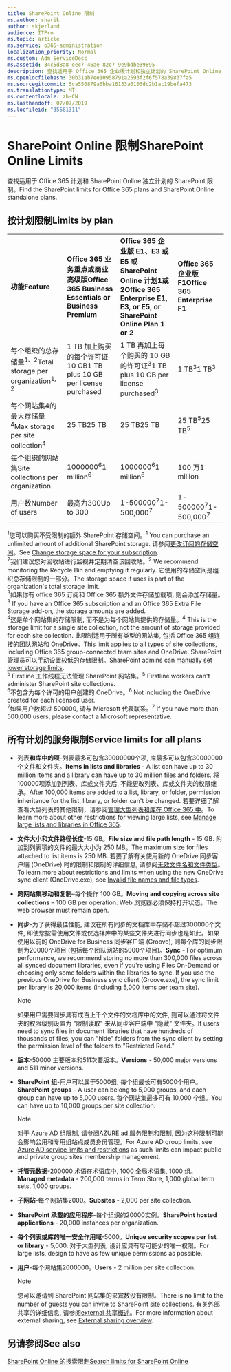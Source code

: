 ```yaml
---
title: SharePoint Online 限制
ms.author: sharik
author: skjerland
audience: ITPro
ms.topic: article
ms.service: o365-administration
localization_priority: Normal
ms.custom: Adm_ServiceDesc
ms.assetid: 34c5d8a8-eec7-46ae-82c7-9e9bdbe39895
description: 查找适用于 Office 365 企业版计划和独立计划的 SharePoint Online 限制。
ms.openlocfilehash: 30b31ab7ee10958791a2593f2f6f578a39837fa5
ms.sourcegitcommit: 5ca550879a6bba16133a6103dc2b1ac19befa473
ms.translationtype: MT
ms.contentlocale: zh-CN
ms.lasthandoff: 07/07/2019
ms.locfileid: "35581311"
---
```

# <a name="sharepoint-online-limits"></a><span data-ttu-id="c4ece-103">SharePoint Online 限制</span><span class="sxs-lookup"><span data-stu-id="c4ece-103">SharePoint Online Limits</span></span> 

<span data-ttu-id="c4ece-104">查找适用于 Office 365 计划和 SharePoint Online 独立计划的 SharePoint 限制。</span><span class="sxs-lookup"><span data-stu-id="c4ece-104">Find the SharePoint limits for Office 365 plans and SharePoint Online standalone plans.</span></span>
  
## <a name="limits-by-plan"></a><span data-ttu-id="c4ece-105">按计划限制</span><span class="sxs-lookup"><span data-stu-id="c4ece-105">Limits by plan</span></span> 

|||||
|:-----|:-----|:-----|:-----|
|<span data-ttu-id="c4ece-106">**功能**</span><span class="sxs-lookup"><span data-stu-id="c4ece-106">**Feature**</span></span> <br/> |<span data-ttu-id="c4ece-107">**Office 365 业务重点或商业高级版**</span><span class="sxs-lookup"><span data-stu-id="c4ece-107">**Office 365 Business Essentials or Business Premium**</span></span> <br/> |<span data-ttu-id="c4ece-108">**Office 365 企业版 E1、E3 或 E5 或 SharePoint Online 计划1或2**</span><span class="sxs-lookup"><span data-stu-id="c4ece-108">**Office 365 Enterprise E1, E3, or E5, or SharePoint Online Plan 1 or 2**</span></span> <br/> | <span data-ttu-id="c4ece-109">**Office 365 企业版 F1**</span><span class="sxs-lookup"><span data-stu-id="c4ece-109">**Office 365 Enterprise F1**</span></span> <br/> |
|<span data-ttu-id="c4ece-110">每个组织的总存储量<sup>1、2</sup></span><span class="sxs-lookup"><span data-stu-id="c4ece-110">Total storage per organization<sup>1, 2</sup></span></span> <br/> |<span data-ttu-id="c4ece-111">1 TB 加上购买的每个许可证 10 GB</span><span class="sxs-lookup"><span data-stu-id="c4ece-111">1 TB plus 10 GB per license purchased</span></span>  <br/> |<span data-ttu-id="c4ece-112">1 TB 再加上每个购买的 10 GB 的许可证<sup>3</sup></span><span class="sxs-lookup"><span data-stu-id="c4ece-112">1 TB plus 10 GB per license purchased<sup>3</sup></span></span> <br/> |<span data-ttu-id="c4ece-113">1 TB<sup>3</sup></span><span class="sxs-lookup"><span data-stu-id="c4ece-113">1 TB<sup>3</sup></span></span> <br/> |
|<span data-ttu-id="c4ece-114">每个网站集4的最大存储量<sup>4</sup></span><span class="sxs-lookup"><span data-stu-id="c4ece-114">Max storage per site collection<sup>4</sup></span></span><br/> |<span data-ttu-id="c4ece-115">25 TB</span><span class="sxs-lookup"><span data-stu-id="c4ece-115">25 TB</span></span> <br/> |<span data-ttu-id="c4ece-116">25 TB</span><span class="sxs-lookup"><span data-stu-id="c4ece-116">25 TB</span></span> <br/> |<span data-ttu-id="c4ece-117">25 TB<sup>5</sup></span><span class="sxs-lookup"><span data-stu-id="c4ece-117">25 TB<sup>5</sup></span></span> <br/> |
|<span data-ttu-id="c4ece-118">每个组织的网站集</span><span class="sxs-lookup"><span data-stu-id="c4ece-118">Site collections per organization</span></span>  <br/> |<span data-ttu-id="c4ece-119">1000000<sup>6</sup></span><span class="sxs-lookup"><span data-stu-id="c4ece-119">1 million<sup>6</sup></span></span> <br/> |<span data-ttu-id="c4ece-120">1000000<sup>6</sup></span><span class="sxs-lookup"><span data-stu-id="c4ece-120">1 million<sup>6</sup></span></span> <br/> |<span data-ttu-id="c4ece-121">100 万</span><span class="sxs-lookup"><span data-stu-id="c4ece-121">1 million</span></span><br/> |
|<span data-ttu-id="c4ece-122">用户数</span><span class="sxs-lookup"><span data-stu-id="c4ece-122">Number of users</span></span>  <br/> |<span data-ttu-id="c4ece-123">最高为300</span><span class="sxs-lookup"><span data-stu-id="c4ece-123">Up to 300</span></span>  <br/> |<span data-ttu-id="c4ece-124">1-500000<sup>7</sup></span><span class="sxs-lookup"><span data-stu-id="c4ece-124">1- 500,000<sup>7</sup></span></span> <br/> |<span data-ttu-id="c4ece-125">1-500000<sup>7</sup></span><span class="sxs-lookup"><span data-stu-id="c4ece-125">1- 500,000<sup>7</sup></span></span> <br/> |
   
<span data-ttu-id="c4ece-126"><sup>1</sup>您可以购买不受限制的额外 SharePoint 存储空间。</span><span class="sxs-lookup"><span data-stu-id="c4ece-126"><sup>1</sup> You can purchase an unlimited amount of additional SharePoint storage.</span></span> <span data-ttu-id="c4ece-127">请参阅[更改订阅的存储空间](https://docs.microsoft.com/office365/admin/subscriptions-and-billing/add-storage-space)。</span><span class="sxs-lookup"><span data-stu-id="c4ece-127">See [Change storage space for your subscription](https://docs.microsoft.com/office365/admin/subscriptions-and-billing/add-storage-space).</span></span> 
<br/><span data-ttu-id="c4ece-128"><sup>2</sup>我们建议您对回收站进行监视并定期清空该回收站。</span><span class="sxs-lookup"><span data-stu-id="c4ece-128"><sup>2</sup> We recommend monitoring the Recycle Bin and emptying it regularly.</span></span> <span data-ttu-id="c4ece-129">它使用的存储空间是组织总存储限制的一部分。</span><span class="sxs-lookup"><span data-stu-id="c4ece-129">The storage space it uses is part of the organization's total storage limit.</span></span> 
<br/> <span data-ttu-id="c4ece-130"><sup>3</sup>如果你有 office 365 订阅和 Office 365 额外文件存储加载项, 则会添加存储量。</span><span class="sxs-lookup"><span data-stu-id="c4ece-130"><sup>3</sup> If you have an Office 365 subscription and an Office 365 Extra File Storage add-on, the storage amounts are added.</span></span> 
<br/> <span data-ttu-id="c4ece-131"><sup>4</sup>这是单个网站集的存储限制, 而不是为每个网站集提供的存储量。</span><span class="sxs-lookup"><span data-stu-id="c4ece-131"><sup>4</sup> This is the storage limit for a single site collection, not the amount of storage provided for each site collection.</span></span> <span data-ttu-id="c4ece-132">此限制适用于所有类型的网站集, 包括 Office 365 组连接的团队网站和 OneDrive。</span><span class="sxs-lookup"><span data-stu-id="c4ece-132">This limit applies to all types of site collections, including Office 365 group-connected team sites and OneDrive.</span></span> <span data-ttu-id="c4ece-133">SharePoint 管理员可以[手动设置较低的存储限制](https://docs.microsoft.com/sharepoint/manage-site-collection-storage-limits)。</span><span class="sxs-lookup"><span data-stu-id="c4ece-133">SharePoint admins can [manually set lower storage limits](https://docs.microsoft.com/sharepoint/manage-site-collection-storage-limits).</span></span> 
<br/> <span data-ttu-id="c4ece-134"><sup>5</sup> Firstline 工作线程无法管理 SharePoint 网站集。</span><span class="sxs-lookup"><span data-stu-id="c4ece-134"><sup>5</sup> Firstline workers can't administer SharePoint site collections.</span></span> 
<br/> <span data-ttu-id="c4ece-135"><sup>6</sup>不包含为每个许可的用户创建的 OneDrive。</span><span class="sxs-lookup"><span data-stu-id="c4ece-135"><sup>6</sup> Not including the OneDrive created for each licensed user.</span></span> 
<br/> <span data-ttu-id="c4ece-136"><sup>7</sup>如果用户数超过 500000, 请与 Microsoft 代表联系。</span><span class="sxs-lookup"><span data-stu-id="c4ece-136"><sup>7</sup> If you have more than 500,000 users, please contact a Microsoft representative.</span></span> 
  
## <a name="service-limits-for-all-plans"></a><span data-ttu-id="c4ece-137">所有计划的服务限制</span><span class="sxs-lookup"><span data-stu-id="c4ece-137">Service limits for all plans</span></span>

- <span data-ttu-id="c4ece-138">列表**和库中的项**-列表最多可包含30000000个项, 库最多可以包含30000000个文件和文件夹。</span><span class="sxs-lookup"><span data-stu-id="c4ece-138">**Items in lists and libraries** - A list can have up to 30 million items and a library can have up to 30 million files and folders.</span></span> <span data-ttu-id="c4ece-139">将100000项添加到列表、库或文件夹后, 不能更改列表、库或文件夹的权限继承。</span><span class="sxs-lookup"><span data-stu-id="c4ece-139">After 100,000 items are added to a list, library, or folder, permission inheritance for the list, library, or folder can't be changed.</span></span> <span data-ttu-id="c4ece-140">若要详细了解查看大型列表的其他限制，请参阅[管理大型列表和库在 Office 365 中](https://support.office.com/article/b4038448-ec0e-49b7-b853-679d3d8fb784)。</span><span class="sxs-lookup"><span data-stu-id="c4ece-140">To learn more about other restrictions for viewing large lists, see [Manage large lists and libraries in Office 365](https://support.office.com/article/b4038448-ec0e-49b7-b853-679d3d8fb784).</span></span> 

- <span data-ttu-id="c4ece-141">**文件大小和文件路径长度**-15 GB。</span><span class="sxs-lookup"><span data-stu-id="c4ece-141">**File size and file path length** - 15 GB.</span></span> <span data-ttu-id="c4ece-142">附加到列表项的文件的最大大小为 250 MB。</span><span class="sxs-lookup"><span data-stu-id="c4ece-142">The maximum size for files attached to list items is 250 MB.</span></span> <span data-ttu-id="c4ece-143">若要了解有关使用新的 OneDrive 同步客户端 (OneDrive) 时的限制和限制的详细信息, 请参阅[无效文件名和文件类型](https://support.office.com/article/64883a5d-228e-48f5-b3d2-eb39e07630fa)。</span><span class="sxs-lookup"><span data-stu-id="c4ece-143">To learn more about restrictions and limits when using the new OneDrive sync client (OneDrive.exe), see [Invalid file names and file types](https://support.office.com/article/64883a5d-228e-48f5-b3d2-eb39e07630fa).</span></span>

- <span data-ttu-id="c4ece-144">**跨网站集移动和复制**–每个操作 100 GB。</span><span class="sxs-lookup"><span data-stu-id="c4ece-144">**Moving and copying across site collections** – 100 GB per operation.</span></span> <span data-ttu-id="c4ece-145">Web 浏览器必须保持打开状态。</span><span class="sxs-lookup"><span data-stu-id="c4ece-145">The web browser must remain open.</span></span>

- <span data-ttu-id="c4ece-146">**同步**-为了获得最佳性能, 建议在所有同步的文档库中存储不超过300000个文件, 即使您按需使用文件或仅选择库中的某些文件夹进行同步也是如此。如果使用以前的 OneDrive for Business 同步客户端 (Groove), 则每个库的同步限制为20000个项目 (包括每个团队网站的5000个项目)。</span><span class="sxs-lookup"><span data-stu-id="c4ece-146">**Sync** - For optimum performance, we recommend storing no more than 300,000 files across all synced document libraries, even if you're using Files On-Demand or choosing only some folders within the libraries to sync. If you use the previous OneDrive for Business sync client (Groove.exe), the sync limit per library is 20,000 items (including 5,000 items per team site).</span></span>

    > [!NOTE]
    > <span data-ttu-id="c4ece-147">如果用户需要同步具有成百上千个文件的文档库中的文件, 则可以通过将文件夹的权限级别设置为 "限制读取" 来从同步客户端中 "隐藏" 文件夹。</span><span class="sxs-lookup"><span data-stu-id="c4ece-147">If users need to sync files in document libraries that have hundreds of thousands of files, you can "hide" folders from the sync client by setting the permission level of the folders to "Restricted Read."</span></span> 

- <span data-ttu-id="c4ece-148">**版本**-50000 主要版本和511次要版本。</span><span class="sxs-lookup"><span data-stu-id="c4ece-148">**Versions** - 50,000 major versions and 511 minor versions.</span></span>

- <span data-ttu-id="c4ece-149">**SharePoint 组**-用户可以属于5000组, 每个组最长可有5000个用户。</span><span class="sxs-lookup"><span data-stu-id="c4ece-149">**SharePoint groups** - A user can belong to 5,000 groups, and each group can have up to 5,000 users.</span></span> <span data-ttu-id="c4ece-150">每个网站集最多可有 10,000 个组。</span><span class="sxs-lookup"><span data-stu-id="c4ece-150">You can have up to 10,000 groups per site collection.</span></span>
    > [!NOTE]
    > <span data-ttu-id="c4ece-151">对于 Azure AD 组限制, 请参阅[AZURE ad 服务限制和限制](https://docs.microsoft.com/azure/active-directory/users-groups-roles/directory-service-limits-restrictions), 因为这种限制可能会影响公用和专用组站点成员身份管理。</span><span class="sxs-lookup"><span data-stu-id="c4ece-151">For Azure AD group limits, see [Azure AD service limits and restrictions](https://docs.microsoft.com/azure/active-directory/users-groups-roles/directory-service-limits-restrictions) as such limits can impact public and private group sites membership management.</span></span> 
- <span data-ttu-id="c4ece-152">**托管元数据**-200000 术语在术语库中, 1000 全局术语集, 1000 组。</span><span class="sxs-lookup"><span data-stu-id="c4ece-152">**Managed metadata** - 200,000 terms in Term Store, 1,000 global term sets, 1,000 groups.</span></span>

- <span data-ttu-id="c4ece-153">**子网站**-每个网站集2000。</span><span class="sxs-lookup"><span data-stu-id="c4ece-153">**Subsites** - 2,000 per site collection.</span></span>

- <span data-ttu-id="c4ece-154">**SharePoint 承载的应用程序**-每个组织的20000实例。</span><span class="sxs-lookup"><span data-stu-id="c4ece-154">**SharePoint hosted applications** - 20,000 instances per organization.</span></span>

- <span data-ttu-id="c4ece-155">**每个列表或库的唯一安全作用域**-5000。</span><span class="sxs-lookup"><span data-stu-id="c4ece-155">**Unique security scopes per list or library** - 5,000.</span></span> <span data-ttu-id="c4ece-156">对于大型列表, 设计应具有尽可能少的唯一权限。</span><span class="sxs-lookup"><span data-stu-id="c4ece-156">For large lists, design to have as few unique permissions as possible.</span></span>

- <span data-ttu-id="c4ece-157">**用户**-每个网站集2000000。</span><span class="sxs-lookup"><span data-stu-id="c4ece-157">**Users** - 2 million per site collection.</span></span>
    > [!NOTE]
    > <span data-ttu-id="c4ece-158">您可以邀请到 SharePoint 网站集的来宾数没有限制。</span><span class="sxs-lookup"><span data-stu-id="c4ece-158">There is no limit to the number of guests you can invite to SharePoint site collections.</span></span> <span data-ttu-id="c4ece-159">有关外部共享的详细信息, 请参阅[external 共享概述](https://docs.microsoft.com/sharepoint/external-sharing-overview)。</span><span class="sxs-lookup"><span data-stu-id="c4ece-159">For more information about external sharing, see [External sharing overview](https://docs.microsoft.com/sharepoint/external-sharing-overview).</span></span>
## <a name="see-also"></a><span data-ttu-id="c4ece-160">另请参阅</span><span class="sxs-lookup"><span data-stu-id="c4ece-160">See also</span></span>

[<span data-ttu-id="c4ece-161">SharePoint Online 的搜索限制</span><span class="sxs-lookup"><span data-stu-id="c4ece-161">Search limits for SharePoint Online</span></span>](https://docs.microsoft.com/sharepoint/search-limits)
